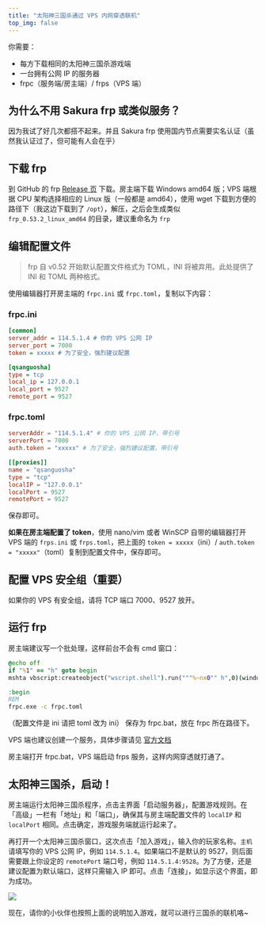 ```yaml
---
title: "太阳神三国杀通过 VPS 内网穿透联机"
top_img: false
---
```

你需要：
- 每方下载相同的太阳神三国杀游戏端
- 一台拥有公网 IP 的服务器
- frpc（服务端/房主端）/ frps（VPS 端）

## 为什么不用 Sakura frp 或类似服务？
因为我试了好几次都搭不起来。并且 Sakura frp 使用国内节点需要实名认证（虽然我认证过了，但可能有人会在乎）

## 下载 frp
到 GitHub 的 frp [Release 页](https://github.com/fatedier/frp/releases) 下载。房主端下载 Windows amd64 版；VPS 端根据 CPU 架构选择相应的 Linux 版（一般都是 amd64），使用 wget 下载到方便的路径下（我这边下载到了 `/opt`），解压，之后会生成类似 `frp_0.53.2_linux_amd64` 的目录，建议重命名为 `frp`

## 编辑配置文件
> frp 自 v0.52 开始默认配置文件格式为 TOML，INI 将被弃用。此处提供了 INI 和 TOML 两种格式。

使用编辑器打开房主端的 `frpc.ini` 或 `frpc.toml`，复制以下内容：

### frpc.ini
```ini
[common]
server_addr = 114.5.1.4 # 你的 VPS 公网 IP
server_port = 7000
token = xxxxx # 为了安全，强烈建议配置

[qsanguosha]
type = tcp
local_ip = 127.0.0.1
local_port = 9527
remote_port = 9527
```

### frpc.toml
```toml
serverAddr = "114.5.1.4" # 你的 VPS 公网 IP，带引号
serverPort = 7000
auth.token = "xxxxx" # 为了安全，强烈建议配置，带引号

[[proxies]]
name = "qsanguosha"
type = "tcp"
localIP = "127.0.0.1"
localPort = 9527
remotePort = 9527
```

保存即可。

**如果在房主端配置了 token**，使用 nano/vim 或者 WinSCP 自带的编辑器打开 VPS 端的 `frps.ini` 或 `frps.toml`，把上面的 `token = xxxxx`（ini）/ `auth.token = "xxxxx"`（toml）复制到配置文件中，保存即可。

## 配置 VPS 安全组（重要）
如果你的 VPS 有安全组，请将 TCP 端口 7000、9527 放开。

## 运行 frp
房主端建议写一个批处理，这样前台不会有 cmd 窗口：

```bat
@echo off
if "%1" == "h" goto begin
mshta vbscript:createobject("wscript.shell").run("""%~nx0"" h",0)(window.close)&&exit

:begin
REM
frpc.exe -c frpc.toml
```
（配置文件是 ini 请把 toml 改为 ini）
保存为 frpc.bat，放在 frpc 所在路径下。

VPS 端也建议创建一个服务，具体步骤请见 [官方文档](https://gofrp.org/zh-cn/docs/setup/systemd/)

房主端打开 frpc.bat，VPS 端启动 frps 服务，这样内网穿透就打通了。

## 太阳神三国杀，启动！
房主端运行太阳神三国杀程序，点击主界面「启动服务器」，配置游戏规则。在「高级」一栏有「地址」和「端口」，确保其与房主端配置文件的 `localIP` 和 `localPort` 相同。点击确定，游戏服务端就运行起来了。

再打开一个太阳神三国杀窗口，这次点击「加入游戏」，输入你的玩家名称。`主机` 请填写你的 VPS 公网 IP，例如 `114.5.1.4`。如果端口不是默认的 9527，则后面需要跟上你设定的 `remotePort` 端口号，例如 `114.5.1.4:9528`。为了方便，还是建议配置为默认端口，这样只需输入 IP 即可。点击「连接」，如显示这个界面，即为成功。

<img src="/img/in-post/qsgs-ingame.webp" />

现在，请你的小伙伴也按照上面的说明加入游戏，就可以进行三国杀的联机咯~